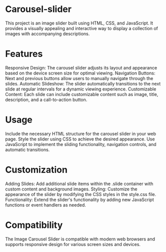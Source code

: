 # Carousel-slider
This project is an image slider built using HTML, CSS, and JavaScript. It provides a visually appealing and interactive way to display a collection of images with accompanying descriptions.

# Features
Responsive Design: The carousel slider adjusts its layout and appearance based on the device screen size for optimal viewing.
Navigation Buttons: Next and previous buttons allow users to manually navigate through the slides.
Automatic Slideshow: The slider automatically transitions to the next slide at regular intervals for a dynamic viewing experience.
Customizable Content: Each slide can include customizable content such as image, title, description, and a call-to-action button.

# Usage
Include the necessary HTML structure for the carousel slider in your web page.
Style the slider using CSS to achieve the desired appearance.
Use JavaScript to implement the sliding functionality, navigation controls, and automatic transitions.

# Customization
Adding Slides: Add additional slide items within the .slide container with custom content and background images.
Styling: Customize the appearance of the slider by modifying the CSS styles in the style.css file.
Functionality: Extend the slider's functionality by adding new JavaScript functions or event handlers as needed.

# Compatibility
The Image Carousel Slider is compatible with modern web browsers and supports responsive design for various screen sizes and devices.
